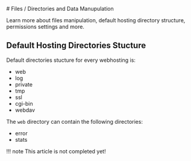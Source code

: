 # Files / Directories and Data Manupulation

Learn more about files manipulation, default hosting directory structure, permissions settings and more.

## Default Hosting Directories Stucture

Default directories stucture for every webhosting is:

 - web
 - log
 - private
 - tmp
 - ssl
 - cgi-bin
 - webdav

The ```web``` directory can contain the following directories:

 - error
 - stats

 !!! note
	This article is not completed yet!
